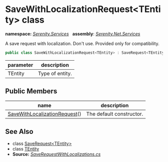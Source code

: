 # SaveWithLocalizationRequest&lt;TEntity&gt; class
**namespace:** *[Serenity.Services](../README.md#serenity.services-namespace)*   **assembly**: *[Serenity.Net.Services](../README.md)*

A save request with localization. Don't use. Provided only for compatibility.

```csharp
public class SaveWithLocalizationRequest<TEntity> : SaveRequest<TEntity>
```

| parameter | description |
| --- | --- |
| TEntity | Type of entity. |

## Public Members

| name | description |
| --- | --- |
| [SaveWithLocalizationRequest](SaveWithLocalizationRequest-1/SaveWithLocalizationRequest.md)() | The default constructor. |

## See Also

* class [SaveRequest&lt;TEntity&gt;](SaveRequest-1.md)
* class [TEntity](../Serenity.Net.Services/SaveWithLocalizationRequest-1.TEntity.md)
* **Source:** *[SaveRequestWithLocalizations.cs](https://github.com/serenity-is/Serenity/blob/master/src/Serenity.Net.Services/Models/SaveRequestWithLocalizations.cs)*